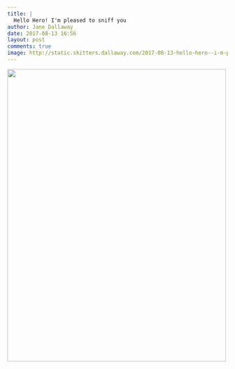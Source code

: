 ```yaml
---
title: |
  Hello Hero! I'm pleased to sniff you
author: Jane Dallaway
date: 2017-08-13 16:56
layout: post
comments: true
image: http://static.skitters.dallaway.com/2017-08-13-hello-hero--i-m-pleased-to-sniff-you-thumb-1-IMG-8370.JPG
---
```


<div>
        <a href="http://static.skitters.dallaway.com/2017-08-13-hello-hero--i-m-pleased-to-sniff-you-fullsize-1-IMG-8370.JPG">
          <img src="http://static.skitters.dallaway.com/2017-08-13-hello-hero--i-m-pleased-to-sniff-you-thumb-1-IMG-8370.JPG" width="500" height="667"/>
        </a>
      </div>


  
      